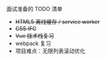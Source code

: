 面试准备的 TODO 清单
* ~~HTML5 离线缓存 / service worker~~
* ~~CSS IFC~~
* ~~Vue 技术栈复习~~
* webpack 复习
* 项目难点：无限列表滚动优化